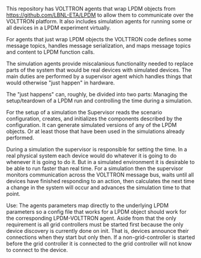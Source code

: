 This repository has VOLTTRON agents that wrap LPDM objects from https://github.com/LBNL-ETA/LPDM to allow them to communicate over the VOLTTRON platform.  It also includes simulation agents for running some or all devices in a LPDM experiment virtually.

For agents that just wrap LPDM objects the VOLTTRON code defines some message topics, handles message serialization, and maps message topics and content to LPDM function calls.

The simulation agents provide miscalanious functionality needed to replace parts of the system that would be real devices with simulated devices.  The main duties are performed by a supervisor agent which handles things that would otherwise "just happen" in hardware.

The "just happens" can, roughly, be divided into two parts:  Managing the setup/teardown of a LPDM run and controlling the time during a simulation.

For the setup of a simulation the Supervisor reads the scenario configuration, creates, and initializes the components described by the configuration.  It can generate simulated versions of any of the LPDM objects.  Or at least those that have been used in the simulations already performed.

During a simulation the supervisor is responsible for setting the time.  In a real physical system each device would do whatever it is going to do whenever it is going to do it.  But in a simulated environment it is desirable to be able to run faster than real time.  For a simulation then the supervisor monitors communication across the VOLTTRON message bus, waits until all devices have finished responding to an action, then calculates the next time a change in the system will occur and advances the simulation time to that point.

Use:  The agents parameters map directly to the underlying LPDM parameters so a config file that works for a LPDM object should work for the corresponding LPDM-VOLTTRON agent.  Aside from that the only requirement is all grid controllers must be started first because the only device discovery is currently done on init.  That is, devices announce their connections when they start but only then.  If a non-grid-controller is started before the grid controller it is connected to the grid controller will not know to connect to the device.